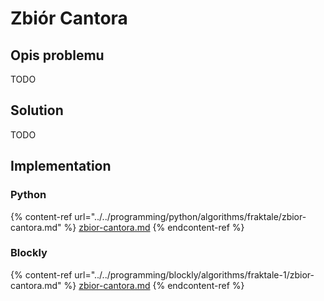 # Zbiór Cantora

## Opis problemu

TODO

## Solution

TODO

## Implementation

### Python

{% content-ref url="../../programming/python/algorithms/fraktale/zbior-cantora.md" %}
[zbior-cantora.md](../../programming/python/algorithms/fraktale/zbior-cantora.md)
{% endcontent-ref %}

### Blockly

{% content-ref url="../../programming/blockly/algorithms/fraktale-1/zbior-cantora.md" %}
[zbior-cantora.md](../../programming/blockly/algorithms/fraktale-1/zbior-cantora.md)
{% endcontent-ref %}
